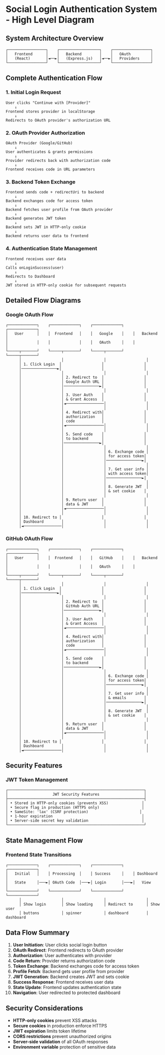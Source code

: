 # Social Login Authentication System - High Level Diagram

## System Architecture Overview

```
┌─────────────────┐    ┌──────────────────┐    ┌─────────────────┐
│   Frontend      │    │   Backend        │    │   OAuth         │
│   (React)       │◄──►│   (Express.js)   │◄──►│   Providers     │
└─────────────────┘    └──────────────────┘    └─────────────────┘
```

## Complete Authentication Flow

### 1. Initial Login Request
```
User clicks "Continue with [Provider]" 
    ↓
Frontend stores provider in localStorage
    ↓
Redirects to OAuth provider's authorization URL
```

### 2. OAuth Provider Authorization
```
OAuth Provider (Google/GitHub)
    ↓
User authenticates & grants permissions
    ↓
Provider redirects back with authorization code
    ↓
Frontend receives code in URL parameters
```

### 3. Backend Token Exchange
```
Frontend sends code + redirectUri to backend
    ↓
Backend exchanges code for access token
    ↓
Backend fetches user profile from OAuth provider
    ↓
Backend generates JWT token
    ↓
Backend sets JWT in HTTP-only cookie
    ↓
Backend returns user data to frontend
```

### 4. Authentication State Management
```
Frontend receives user data
    ↓
Calls onLoginSuccess(user)
    ↓
Redirects to Dashboard
    ↓
JWT stored in HTTP-only cookie for subsequent requests
```

## Detailed Flow Diagrams

### Google OAuth Flow
```
┌─────────────┐    ┌─────────────┐    ┌─────────────┐    ┌─────────────┐
│   User      │    │  Frontend   │    │   Google    │    │   Backend   │
│             │    │             │    │   OAuth     │    │             │
└─────┬───────┘    └─────┬───────┘    └─────┬───────┘    └─────┬───────┘
      │                  │                  │                  │
      │ 1. Click Login  │                  │                  │
      │────────────────►│                  │                  │
      │                  │                  │                  │
      │                  │ 2. Redirect to  │                  │
      │                  │ Google Auth URL │                  │
      │                  │────────────────►│                  │
      │                  │                  │                  │
      │                  │ 3. User Auth    │                  │
      │                  │ & Grant Access  │                  │
      │                  │◄─────────────────│                  │
      │                  │                  │                  │
      │                  │ 4. Redirect with│                  │
      │                  │ authorization   │                  │
      │                  │ code            │                  │
      │                  │◄─────────────────│                  │
      │                  │                  │                  │
      │                  │ 5. Send code    │                  │
      │                  │ to backend      │                  │
      │                  │────────────────►│                  │
      │                  │                  │                  │
      │                  │                  │ 6. Exchange code │
      │                  │                  │ for access token│
      │                  │                  │────────────────►│
      │                  │                  │                  │
      │                  │                  │ 7. Get user info │
      │                  │                  │ with access token│
      │                  │                  │────────────────►│
      │                  │                  │                  │
      │                  │                  │ 8. Generate JWT  │
      │                  │                  │ & set cookie    │
      │                  │                  │                  │
      │                  │ 9. Return user  │                  │
      │                  │ data & JWT      │                  │
      │                  │◄─────────────────│                  │
      │                  │                  │                  │
      │ 10. Redirect to │                  │                  │
      │ Dashboard        │                  │                  │
      │◄─────────────────│                  │                  │
```

### GitHub OAuth Flow
```
┌─────────────┐    ┌─────────────┐    ┌─────────────┐    ┌─────────────┐
│   User      │    │  Frontend   │    │   GitHub    │    │   Backend   │
│             │    │             │    │   OAuth     │    │             │
└─────┬───────┘    └─────┬───────┘    └─────┬───────┘    └─────┬───────┘
      │                  │                  │                  │
      │ 1. Click Login  │                  │                  │
      │────────────────►│                  │                  │
      │                  │                  │                  │
      │                  │ 2. Redirect to  │                  │
      │                  │ GitHub Auth URL │                  │
      │                  │────────────────►│                  │
      │                  │                  │                  │
      │                  │ 3. User Auth    │                  │
      │                  │ & Grant Access  │                  │
      │                  │◄─────────────────│                  │
      │                  │                  │                  │
      │                  │ 4. Redirect with│                  │
      │                  │ authorization   │                  │
      │                  │ code            │                  │
      │                  │◄─────────────────│                  │
      │                  │                  │                  │
      │                  │ 5. Send code    │                  │
      │                  │ to backend      │                  │
      │                  │────────────────►│                  │
      │                  │                  │                  │
      │                  │                  │ 6. Exchange code │
      │                  │                  │ for access token│
      │                  │                  │────────────────►│
      │                  │                  │                  │
      │                  │                  │ 7. Get user info │
      │                  │                  │ & emails        │
      │                  │                  │────────────────►│
      │                  │                  │                  │
      │                  │                  │ 8. Generate JWT  │
      │                  │                  │ & set cookie    │
      │                  │                  │                  │
      │                  │ 9. Return user  │                  │
      │                  │ data & JWT      │                  │
      │                  │◄─────────────────│                  │
      │                  │                  │                  │
      │ 10. Redirect to │                  │                  │
      │ Dashboard        │                  │                  │
      │◄─────────────────│                  │                  │
```

## Security Features

### JWT Token Management
```
┌─────────────────────────────────────────────────────────────┐
│                    JWT Security Features                    │
├─────────────────────────────────────────────────────────────┤
│ • Stored in HTTP-only cookies (prevents XSS)               │
│ • Secure flag in production (HTTPS only)                   │
│ • SameSite: 'lax' (CSRF protection)                       │
│ • 1-hour expiration                                        │
│ • Server-side secret key validation                        │
└─────────────────────────────────────────────────────────────┘
```





## State Management Flow

### Frontend State Transitions
```
┌─────────────┐    ┌─────────────┐    ┌─────────────┐    ┌─────────────┐
│   Initial   │    │ Processing  │    │ Success     │    │ Dashboard   │
│   State     │───►│ OAuth Code  │───►│ Login       │───►│   View      │
└─────────────┘    └─────────────┘    └─────────────┘    └─────────────┘
      │                  │                  │                  │
      │ Show login       │ Show loading     │ Redirect to      │ Show user
      │ buttons          │ spinner          │ dashboard        │ dashboard
```

## Data Flow Summary

1. **User Initiation**: User clicks social login button
2. **OAuth Redirect**: Frontend redirects to OAuth provider
3. **Authorization**: User authenticates with provider
4. **Code Return**: Provider returns authorization code
5. **Token Exchange**: Backend exchanges code for access token
6. **Profile Fetch**: Backend gets user profile from provider
7. **JWT Generation**: Backend creates JWT and sets cookie
8. **Success Response**: Frontend receives user data
9. **State Update**: Frontend updates authentication state
10. **Navigation**: User redirected to protected dashboard

## Security Considerations

- **HTTP-only cookies** prevent XSS attacks
- **Secure cookies** in production enforce HTTPS
- **JWT expiration** limits token lifetime
- **CORS restrictions** prevent unauthorized origins
- **Server-side validation** of all OAuth responses
- **Environment variable** protection of sensitive data
